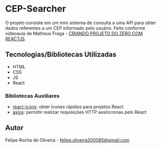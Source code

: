 # CEP-Searcher
 
O projeto consiste em um mini sistema de consulta a uma API para obter dados referentes a um CEP informado pelo usuário. 
Feito conforme videoaula de Matheus Fraga - [CRIANDO PROJETO DO ZERO COM REACTJS](https://www.youtube.com/watch?v=oy4cbqE1_qc&ab_channel=MatinSoleymani).

## Tecnologias/Bibliotecas Utilizadas
- HTML
- CSS
- JS
- React

### Bibliotecas Auxiliares
- [react-icons](https://react-icons.github.io/react-icons/): obter ícones rápidos para projetos React
- [axios](https://www.npmjs.com/package/react-axios): permitir realizar requisições HTTP assíncronas pelo React

## Autor
Felipe Rocha de Oliveira - felipe.oliveira200085@gmail.com

